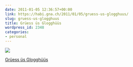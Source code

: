 ```yaml
---
date: 2011-01-05 12:36:57+00:00
link: https://habi.gna.ch/2011/01/05/gruess-us-glogghuus/
slug: gruess-us-glogghuus
title: Grüess üs Glogghüüs
wordpress_id: 2348
categories:
- personal
---
```


[![](https://static.flickr.com/5047/5327081614_ea0e02430e_m.jpg)](https://www.flickr.com/photos/habi/5327081614/)
   
[Grüess üs Glogghüüs](https://www.flickr.com/photos/habi/5327081614/)